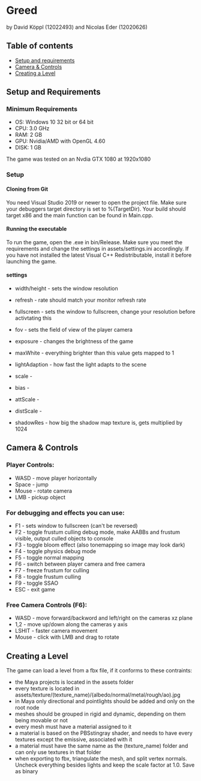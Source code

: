 # Greed
by David Köppl (12022493) and Nicolas Eder (12020626)


## Table of contents
* [Setup and requirements](#setup-and-requirements)
* [Camera & Controls](#camera-&-controls)
* [Creating a Level](#creating-a-level)

## Setup and Requirements
### Minimum Requirements
* OS: Windows 10 32 bit or 64 bit
* CPU: 3.0 GHz
* RAM: 2 GB
* GPU: Nvidia/AMD with OpenGL 4.60 
* DISK: 1 GB


The game was tested on an Nvdia GTX 1080 at 1920x1080

### Setup
#### Cloning from Git
You need Visual Studio 2019 or newer to open the project file. Make sure your debuggers target directory is set to %(TargetDir). Your build should target x86 and the main function can be found in Main.cpp.
#### Running the executable
To run the game, open the .exe in bin/Release. Make sure you meet the requirements and change the settings in assets/settings.ini accordingly. If you have not installed the latest Visual C++ Redistributable, install it before launching the game.
#### settings
* width/height - sets the window resolution
* refresh - rate should match your monitor refresh rate
* fullscreen - sets the window to fullscreen, change your resolution before activtating this
* fov - sets the field of view of the player camera

* exposure - changes the brightness of the game
* maxWhite - everything brighter than this value gets mapped to 1
* lightAdaption - how fast the light adapts to the scene
* scale - 
* bias - 
* attScale -
* distScale -
* shadowRes - how big the shadow map texture is, gets multiplied by 1024

## Camera & Controls

### Player Controls:
* WASD - move player horizontally
* Space - jump
* Mouse - rotate camera
* LMB - pickup object

### For debugging and effects you can use:
* F1 - sets window to fullscreen (can't be reversed)
* F2 - toggle frustum culling debug mode, make AABBs and frustum visible, output culled objects to console
* F3 - toggle bloom effect (also tonemapping so image may look dark)
* F4 - toggle physics debug mode
* F5 - toggle normal mapping
* F6 - switch between player camera and free camera
* F7 - freeze frustum for culling
* F8 - toggle frustum culling
* F9 - toggle SSAO
* ESC - exit game

### Free Camera Controls (F6):
* WASD - move forward/backword and left/right on the cameras xz plane
* 1,2 - move up/down along the cameras y axis
* LSHIT - faster camera movement
* Mouse - click with LMB and drag to rotate

## Creating a Level
The game can load a level from a fbx file, if it conforms to these contraints:

* the Maya projects is located in the assets folder
* every texture is located in assets/texture/(texture_name)/(albedo/normal/metal/rough/ao).jpg
* in Maya only directional and pointlights should be added and only on the root node
* meshes should be grouped in rigid and dynamic, depending on them being movable or not
* every mesh must have a material assigned to it
* a material is based on the PBSstingray shader, and needs to have every textures except the emissive, associated with it
* a material must have the same name as the (texture_name) folder and can only use textures in that folder
* when exporting to fbx, triangulate the mesh, and split vertex normals. Uncheck everything besides lights and keep the scale factor at 1.0. Save as binary


